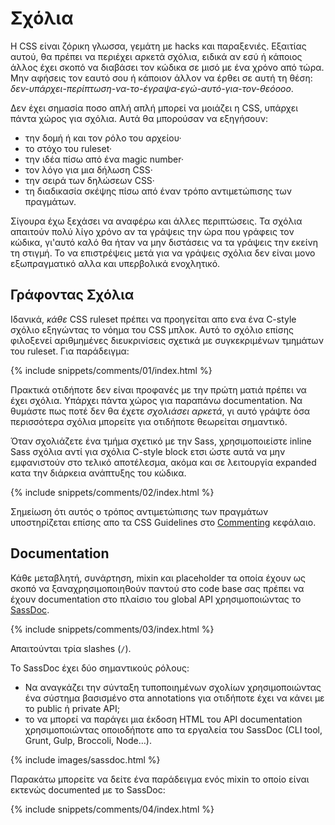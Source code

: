 
# Σχόλια

Η CSS είναι ζόρικη γλωσσα, γεμάτη με hacks και παραξενιές. Εξαιτίας αυτού, θα πρέπει να περιέχει αρκετά σχόλια, ειδικά αν εσύ ή κάποιος άλλος έχει σκοπό να διαβάσει τον κώδικα σε μισό με ένα χρόνο από τώρα. Μην αφήσεις τον εαυτό σου ή κάποιον άλλον να έρθει σε αυτή τη θέση: *δεν-υπάρχει-περίπτωση-να-το-έγραψα-εγώ-αυτό-για-τον-θεόοοο*.

Δεν έχει σημασία ποσο απλή απλή μπορεί να μοιάζει η CSS, υπάρχει πάντα χώρος για σχόλια. Αυτά θα μπορούσαν να εξηγήσουν:

* την δομή ή και τον ρόλο του αρχείου·
* το στόχο του ruleset·
* την ιδέα πίσω από ένα magic number·
* τον λόγο για μια δήλωση CSS·
* την σειρά των δηλώσεων CSS·
* τη διαδικασία σκέψης πίσω από έναν τρόπο αντιμετώπισης των πραγμάτων.

Σίγουρα έχω ξεχάσει να αναφέρω και άλλες περιπτώσεις. Τα σχόλια απαιτούν πολύ λίγο χρόνο αν τα γράψεις την ώρα που γράφεις τον κώδικα, γι'αυτό καλό θα ήταν να μην διστάσεις να τα γράψεις την εκείνη τη στιγμή. Το να επιστρέψεις μετά για να γράψεις σχόλια δεν είναι μονο εξωπραγματικό αλλα και υπερβολικά ενοχλητικό.

## Γράφοντας Σχόλια

Ιδανικά, *κάθε* CSS ruleset πρέπει να προηγείται απο ενα ένα C-style σχόλιο εξηγώντας το νόημα του CSS μπλοκ. Αυτό το σχόλιο επίσης φιλοξενεί αριθμημένες διευκρινίσεις σχετικά με συγκεκριμένων τμημάτων του ruleset. Για παράδειγμα:

{% include snippets/comments/01/index.html %}

Πρακτικά οτιδήποτε δεν είναι προφανές με την πρώτη ματιά πρέπει να έχει σχόλια. Υπάρχει πάντα χώρος για παραπάνω documentation. Να θυμάστε πως ποτέ δεν θα έχετε *σχολιάσει αρκετά*, γι αυτό γράψτε όσα περισσότερα σχόλια μπορείτε για οτιδήποτε θεωρείται σημαντικό.

Όταν σχολιάζετε ένα τμήμα σχετικό με την Sass, χρησιμοποιείστε inline Sass σχόλια αντί για σχόλια C-style block ετσι ώστε αυτά να μην εμφανιστούν στο τελικό αποτέλεσμα, ακόμα και σε λειτουργία expanded κατα την διάρκεια ανάπτυξης του κώδικα.

{% include snippets/comments/02/index.html %}

 Σημείωση ότι αυτός ο τρόπος αντιμετώπισης των πραγμάτων υποστηρίζεται επίσης απο τα CSS Guidelines στο [Commenting](http://cssguidelin.es/#commenting) κεφάλαιο.

## Documentation

Κάθε μεταβλητή, συνάρτηση, mixin και placeholder τα οποία έχουν ως σκοπό να ξαναχρησιμοποιηθούν παντού στο code base σας πρέπει να έχουν documentation στο πλαίσιο του global API χρησιμοποιώντας το [SassDoc](http://sassdoc.com).

{% include snippets/comments/03/index.html %}

<div class="note">
  <p>Απαιτούνται τρία slashes (<code>/</code>).</p>
</div>

Το SassDoc έχει δύο σημαντικούς ρόλους:

* Να αναγκάζει την σύνταξη τυποποιημένων σχολίων χρησιμοποιώντας ένα σύστημα βασισμένο στα annotations για οτιδήποτε έχει να κάνει με το public ή private API;
* το να μπορεί να παράγει μια έκδοση HTML του API documentation χρησιμοποιώντας οποιοδήποτε απο τα εργαλεία του SassDoc (CLI tool, Grunt, Gulp, Broccoli, Node…).

{% include images/sassdoc.html %}

Παρακάτω μπορείτε να δείτε ένα παράδειγμα ενός mixin το οποίο είναι εκτενώς documented με το SassDoc:

{% include snippets/comments/04/index.html %}
